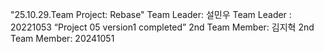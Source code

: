 "25.10.29.Team Project: Rebase"
Team Leader: 설민우
Team Leader : 20221053
“Project 05 version1 completed”
2nd Team Member: 김지혁
2nd Team Member: 20241051
